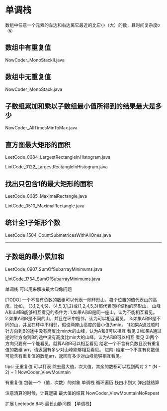 # 单调栈

数组中任意一个元素的左边和右边离它最近的比它小（大）的数，且时间复杂度`O（N）`

## 数组中有重复值

NowCoder_MonoStackII.java

## 数组中无重复值

NowCoder_MonoStack.java

## 子数组累加和乘以子数组最小值所得到的结果最大是多少

NowCoder_AllTimesMinToMax.java

## 直方图最大矩形的面积

LeetCode_0084_LargestRectangleInHistogram.java

LintCode_0122_LargestRectangleInHistogram.java

## 找出只包含1的最大矩形的面积

LeetCode_0085_MaximalRectangle.java

LintCode_0510_MaximalRectangle.java

## 统计全1子矩形个数

LeetCode_1504_CountSubmatricesWithAllOnes.java

---

## 子数组的最小累加和

LeetCode_0907_SumOfSubarrayMinimums.java

LintCode_1734_SumOfSubarrayMinimums.java



单调栈 可以用来解决最大仰角问题

[TODO]
一个不含有负数的数组可以代表一圈环形山，每个位置的值代表山的高度。比如， {3,1,2,4,5}、{4,5,3,1,2}或{1,2,4,5,3}都代表同样结构的环形山。
山峰A和山峰B能够相互看见的条件为:
1.如果A和B是同一座山，认为不能相互看见。
2.如果A和B是不同的山，并且在环中相邻，认为可以相互看见。
3.如果A和B是不同的山，并且在环中不相邻，假设两座山高度的最小值为min。
1)如果A通过顺时针方向到B的途中没有高度比min大的山峰，认为A和B可以相互 看见
2)如果A通过逆时针方向到B的途中没有高度比min大的山峰，认为A和B可以相互 看见
3)两个方向只要有一个能看见，就算A和B可以相互看见 给定一个不含有负数且没有重复值的数组 arr，请返回有多少对山峰能够相互看见。
进阶: 给定一个不含有负数但可能含有重复值的数组arr，返回有多少对山峰能够相互看见。

tips:
无重复值
可以打表
除去最大值，次大值，其余的数都可以找到两对 2 * (N - 2) + 1
NowCoder_ViewMountain

有重复值
包装一个（值，次数）的对象
单调栈
循环遍历  栈由小到大
弹出就结算

注意清算的时候，计算逻辑
最大值的结算
NowCoder_ViewMountainNoRepeat

扩展
Leetcode 845 最长山脉问题 【单调栈】
